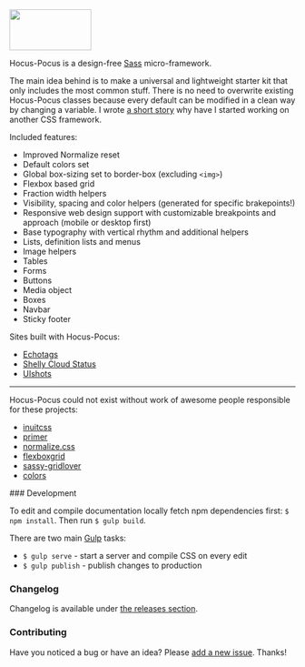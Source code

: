<div class="hidden">
  <a href="http://hocus-pocus.io">
    <img src="http://bkzl.github.io/hocus-pocus/img/brand-light.png" width="144px" height="72px">
  </a>
</div>

Hocus-Pocus is a design-free [Sass](http://sass-lang.com) micro-framework.

The main idea behind is to make a universal and lightweight starter kit
that only includes the most common stuff. There is no need to overwrite
existing Hocus-Pocus classes because every default can be modified in
a clean way by changing a variable. I wrote [a short story](https://medium.com/@bkzl/hocus-pocus-e76a6d52801b)
why have I started working on another CSS framework.

Included features:

* Improved Normalize reset
* Default colors set
* Global box-sizing set to border-box (excluding `<img>`)
* Flexbox based grid
* Fraction width helpers
* Visibility, spacing and color helpers (generated for specific brakepoints!)
* Responsive web design support with customizable breakpoints and approach (mobile or desktop first)
* Base typography with vertical rhythm and additional helpers
* Lists, definition lists and menus
* Image helpers
* Tables
* Forms
* Buttons
* Media object
* Boxes
* Navbar
* Sticky footer

Sites built with Hocus-Pocus:

* [Echotags](http://echotags.io)
* [Shelly Cloud Status](https://status.shellycloud.com)
* [UIshots](http://uishots.com)

* * *

Hocus-Pocus could not exist without work of awesome people responsible for
these projects:

* [inuitcss](https://github.com/inuitcss)
* [primer](https://github.com/primer/primer)
* [normalize.css](https://github.com/necolas/normalize.css)
* [flexboxgrid](https://github.com/kristoferjoseph/flexboxgrid)
* [sassy-gridlover](https://github.com/hiulit/Sassy-Gridlover)
* [colors](https://github.com/mrmrs/colors)

<div class="hidden">
### Development

To edit and compile documentation locally fetch npm dependencies
first: `$ npm install`. Then run `$ gulp build`.

There are two main [Gulp](http://gulpjs.com) tasks:

* `$ gulp serve` - start a server and compile CSS on every edit
* `$ gulp publish` - publish changes to production

### Changelog

Changelog is available under [the releases
section](https://github.com/bkzl/hocus-pocus/releases).

### Contributing

Have you noticed a bug or have an idea? Please [add a new
issue](https://github.com/bkzl/hocus-pocus/issues). Thanks!
</div>
